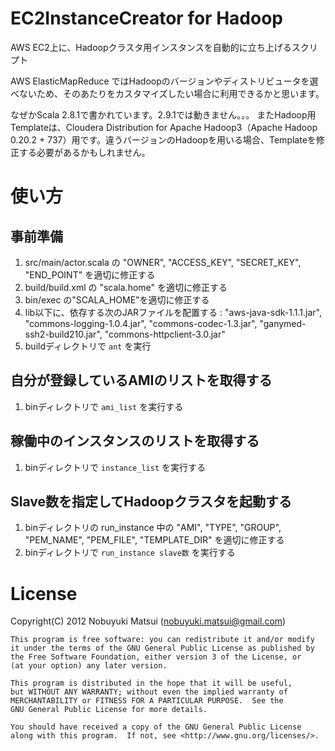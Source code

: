 EC2InstanceCreator for Hadoop
=============================

AWS EC2上に、Hadoopクラスタ用インスタンスを自動的に立ち上げるスクリプト

AWS ElasticMapReduce ではHadoopのバージョンやディストリビュータを選べないため、そのあたりをカスタマイズしたい場合に利用できるかと思います。

なぜかScala 2.8.1で書かれています。2.9.1では動きません。。。
またHadoop用Templateは、Cloudera Distribution for Apache Hadoop3（Apache Hadoop 0.20.2 + 737）用です。違うバージョンのHadoopを用いる場合、Templateを修正する必要があるかもしれません。

使い方
======

事前準備
--------

1. src/main/actor.scala の "OWNER", "ACCESS_KEY", "SECRET_KEY", "END_POINT" を適切に修正する
1. build/build.xml の "scala.home" を適切に修正する
1. bin/exec の"SCALA_HOME"を適切に修正する
1. lib以下に、依存する次のJARファイルを配置する : "aws-java-sdk-1.1.1.jar", "commons-logging-1.0.4.jar", "commons-codec-1.3.jar", "ganymed-ssh2-build210.jar", "commons-httpclient-3.0.jar"
1. buildディレクトリで `ant` を実行

自分が登録しているAMIのリストを取得する
---------------------------------------

1. binディレクトリで `ami_list` を実行する

稼働中のインスタンスのリストを取得する
--------------------------------------

1. binディレクトリで `instance_list` を実行する

Slave数を指定してHadoopクラスタを起動する
-----------------------------------------

1. binディレクトリの run_instance 中の "AMI", "TYPE", "GROUP", "PEM_NAME", "PEM_FILE", "TEMPLATE_DIR" を適切に修正する
1. binディレクトリで `run_instance slave数` を実行する

License
=======
Copyright(C) 2012 Nobuyuki Matsui (nobuyuki.matsui@gmail.com)

    This program is free software: you can redistribute it and/or modify
    it under the terms of the GNU General Public License as published by
    the Free Software Foundation, either version 3 of the License, or
    (at your option) any later version.

    This program is distributed in the hope that it will be useful,
    but WITHOUT ANY WARRANTY; without even the implied warranty of
    MERCHANTABILITY or FITNESS FOR A PARTICULAR PURPOSE.  See the
    GNU General Public License for more details.

    You should have received a copy of the GNU General Public License
    along with this program.  If not, see <http://www.gnu.org/licenses/>.
